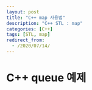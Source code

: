 ```yaml
---
layout: post
title: "C++ map 사용법"
description: "C++ STL : map"
categories: [C++]
tags: [STL, map]
redirect_from:
  - /2020/07/14/
---
```


# C++ queue 예제